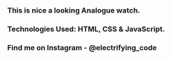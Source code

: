 ### This is nice a looking Analogue watch.

### Technologies Used: HTML, CSS & JavaScript.

### Find me on Instagram - @electrifying_code
